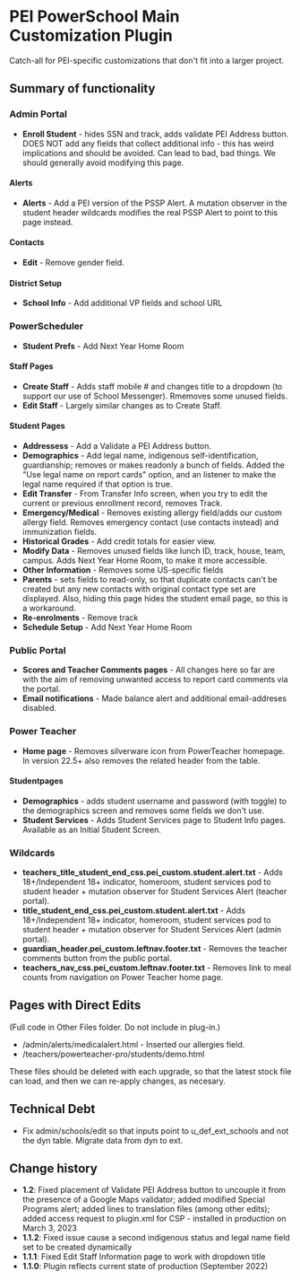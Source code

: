 # PEI PowerSchool Main Customization Plugin

Catch-all for PEI-specific customizations that don't fit into a larger project.

## Summary of functionality

### Admin Portal

- **Enroll Student** - hides SSN and track, adds validate PEI Address button. DOES NOT add any fields that collect additional info - this has weird implications and should be avoided. Can lead to bad, bad things. We should generally avoid modifying this page.

#### Alerts

- **Alerts** - Add a PEI version of the PSSP Alert. A mutation observer in the student header wildcards modifies the real PSSP Alert to point to this page instead.

#### Contacts

- **Edit** - Remove gender field.

#### District Setup

- **School Info** - Add additional VP fields and school URL

### PowerScheduler

- **Student Prefs** - Add Next Year Home Room

#### Staff Pages

- **Create Staff** - Adds staff mobile # and changes title to a dropdown (to support our use of School Messenger). Rmemoves some unused fields.
- **Edit Staff** - Largely similar changes as to Create Staff.

#### Student Pages

- **Addressess** - Add a Validate a PEI Address button.
- **Demographics** - Add legal name, indigenous self-identification, guardianship; removes or makes readonly a bunch of fields. Added the "Use legal name on report cards" option, and an listener to make the legal name required if that option is true.
- **Edit Transfer** - From Transfer Info screen, when you try to edit the current or previous enrollment record, removes Track.
- **Emergency/Medical** - Removes existing allergy field/adds our custom allergy field. Removes emergency contact (use contacts instead) and immunization fields.
- **Historical Grades** - Add credit totals for easier view.
- **Modify Data** - Removes unused fields like lunch ID, track, house, team, campus. Adds Next Year Home Room, to make it more accessible.
- **Other Information** - Removes some US-specific fields
- **Parents** - sets fields to read-only, so that duplicate contacts can't be created but any new contacts with original contact type set are displayed. Also, hiding this page hides the student email page, so this is a workaround.
- **Re-enrolments** - Remove track
- **Schedule Setup** - Add Next Year Home Room

### Public Portal

- **Scores and Teacher Comments pages** - All changes here so far are with the aim of removing unwanted access to report card comments via the portal.
-  **Email notifications** - Made balance alert and additional email-addreses disabled.

### Power Teacher

- **Home page** - Removes silverware icon from PowerTeacher homepage. In version 22.5+ also removes the related header from the table.

#### Studentpages

- **Demographics** - adds student username and password (with toggle) to the demographics screen and removes some fields we don't use.
- **Student Services** - Adds Student Services page to Student Info pages. Available as an Initial Student Screen.

### Wildcards

- **teachers_title_student_end_css.pei_custom.student.alert.txt** - Adds 18+/Independent 18+ indicator, homeroom, student services pod to student header + mutation observer for Student Services Alert (teacher portal).
- **title_student_end_css.pei_custom.student.alert.txt** - Adds 18+/Independent 18+ indicator, homeroom, student services pod to student header + mutation observer for Student Services Alert (admin portal).
- **guardian_header.pei_custom.leftnav.footer.txt** - Removes the teacher comments button from the public portal.
- **teachers_nav_css.pei_custom.leftnav.footer.txt** - Removes link to meal counts from navigation on Power Teacher home page.

## Pages with Direct Edits

(Full code in Other Files folder. Do not include in plug-in.)

- /admin/alerts/medicalalert.html - Inserted our allergies field.
- /teachers/powerteacher-pro/students/demo.html
    <!--Add Student Password -->
    <!-- Hide ethnicity-->
    <!-- Hide Area/Neighborhood-->

These files should be deleted with each upgrade, so that the latest stock file can load, and then we can re-apply changes, as necesary.

## Technical Debt
- Fix admin/schools/edit so that inputs point to u_def_ext_schools and not the dyn table. Migrate data from dyn to ext.

## Change history
- **1.2**: Fixed placement of Validate PEI Address button to uncouple it from the presence of a Google Maps validator; added modified Special Programs alert; added lines to translation files (among other edits); added access request to plugin.xml for CSP - installed in production on March 3, 2023 
- **1.1.2**: Fixed issue cause a second indigenous status and legal name field set to be created dynamically
- **1.1.1**: Fixed Edit Staff Information page to work with dropdown title
- **1.1.0**: Plugin reflects current state of production (September 2022)

